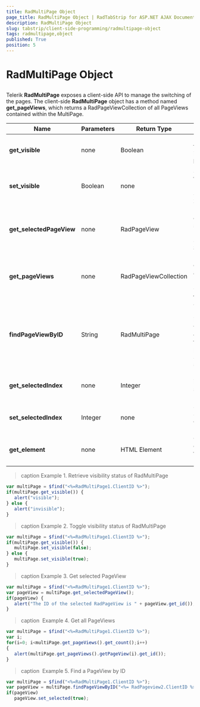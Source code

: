 ```yaml
---
title: RadMultiPage Object
page_title: RadMultiPage Object | RadTabStrip for ASP.NET AJAX Documentation
description: RadMultiPage Object
slug: tabstrip/client-side-programming/radmultipage-object
tags: radmultipage,object
published: True
position: 5
---
```


# RadMultiPage Object

## 

Telerik **RadMultiPage** exposes a client-side API to manage the switching of the pages. The client-side **RadMultiPage** object has a method named **get_pageViews**, which returns a RadPageViewCollection of all PageViews contained within the MultiPage.

|  **Name**  |  **Parameters**  |  **Return Type**  |  **Description**  |
| ------ | ------ | ------ | ------ |
| **get_visible** |none|Boolean|Returns true if the MultiPage is visible. See **Example 1**.|
| **set_visible** | Boolean | none | Shows/Hides the MultiPage. See **Example 2**. |
| **get_selectedPageView** | none | RadPageView | Returns the currently selected PageView. See **Example 3**. |
| **get_pageViews** | none | RadPageViewCollection | Returns a collection of all PageViews. See **Example 4**. |
| **findPageViewByID** | String | RadMultiPage | Gets the first RadMultiPage instance, whose id corresponds to the passed parameter. See **Example 5**. |
| **get_selectedIndex** | none | Integer | Returns the index of the selected PageView. |
| **set_selectedIndex** |Integer|none|Sets the SelectedIndex of the MultiPage.|
| **get_element** |none|HTML Element|Gets the DOM element for the MultiPage.|


>caption Example 1. Retrieve visibility status of RadMultiPage 

````JavaScript
var multiPage = $find("<%=RadMultiPage1.ClientID %>");
if(multiPage.get_visible()) {
   alert("visible");
} else {
   alert("invisible");
} 	  
````

>caption Example 2. Toggle visibility status of RadMultiPage 

````JavaScript	
var multiPage = $find("<%=RadMultiPage1.ClientID %>");
if(multiPage.get_visible()) {
   multiPage.set_visible(false);
} else {
   multiPage.set_visible(true);
} 			
````

>caption Example 3. Get selected PageView 

````JavaScript	
var multiPage = $find("<%=RadMultiPage1.ClientID %>");
var pageView = multiPage.get_selectedPageView();
if(pageView) {
   alert("The ID of the selected RadPageView is " + pageView.get_id());
} 	  
````

>caption  Example 4. Get all PageViews 

````JavaScript	
var multiPage = $find("<%=RadMultiPage1.ClientID %>");
var i;
for(i=0; i<multiPage.get_pageViews().get_count();i++)
{
   alert(multiPage.get_pageViews().getPageView(i).get_id());
}   
````

>caption  Example 5. Find a PageView by ID 

````JavaScript	
var multiPage = $find("<%=RadMultiPage1.ClientID %>");
var pageView = multiPage.findPageViewByID("<%= RadPageview2.ClientID %>");
if(pageView)
   pageView.set_selected(true); 	
````


